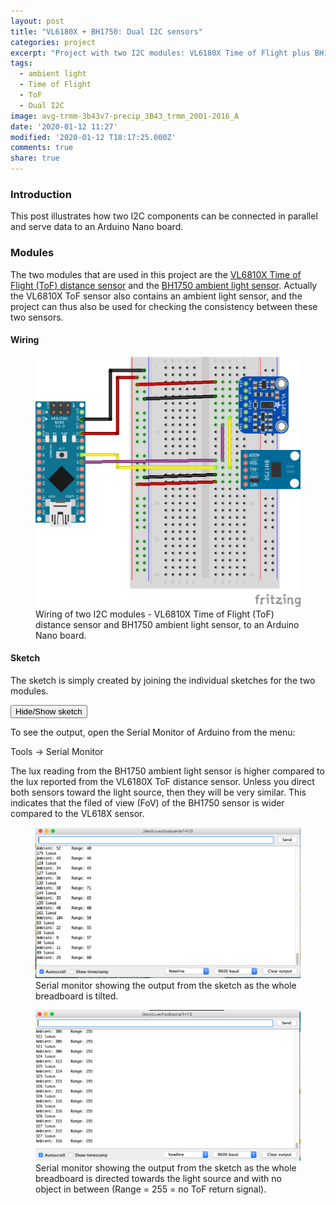 ```yaml
---
layout: post
title: "VL6180X + BH1750: Dual I2C sensors"
categories: project
excerpt: "Project with two I2C modules: VL6180X Time of Flight plus BH1750FVI ambient light sensor"
tags:
  - ambient light
  - Time of Flight
  - ToF
  - Dual I2C
image: avg-trmm-3b43v7-precip_3B43_trmm_2001-2016_A
date: '2020-01-12 11:27'
modified: '2020-01-12 T18:17:25.000Z'
comments: true
share: true
---
```

<script src="https://karttur.github.io/common/assets/js/karttur/togglediv.js"></script>

### Introduction

This post illustrates how two I2C components can be connected in parallel and serve data to an Arduino Nano board.

### Modules

The two modules that are used in this project are the [VL6810X Time of Flight (ToF) distance sensor](../../modules/module-ToF-VL6180X) and the [BH1750 ambient light sensor](../../module-ambient-light). Actually the VL6810X ToF sensor also contains an ambient light sensor, and the project can thus also be used for checking the consistency between these two sensors.

#### Wiring

<figure>
<img src="../../images/nano-vl6180+bh1750_bb.png">
<figcaption> Wiring of two I2C modules - VL6810X Time of Flight (ToF) distance sensor and BH1750 ambient light sensor, to an Arduino Nano board.</figcaption>
</figure>

#### Sketch

The sketch is simply created by joining the individual sketches for the two modules.

<button id= "toggleBH1750_01" onclick="hiddencode('BH1750_01')">Hide/Show sketch</button>

<div id="BH1750_01" style="display:none">
{% capture text-capture %}
{% raw %}

```
#include <Wire.h>
#include <VL6180X.h>
#include <math.h>

int BH1750address = 0x23; //i2c address

byte buff[2];

VL6180X sensor;

void setup()
{
  Serial.begin(9600);
  Wire.begin();

  sensor.init();
  sensor.configureDefault();

  // Reduce range max convergence time and ALS integration
  // time to 30 ms and 50 ms, respectively, to allow 10 Hz
  // operation (as suggested by Table 6 ("Interleaved mode
  // limits (10 Hz operation)") in the datasheet).
  sensor.writeReg(VL6180X::SYSRANGE__MAX_CONVERGENCE_TIME, 30);
  sensor.writeReg16Bit(VL6180X::SYSALS__INTEGRATION_PERIOD, 50);

  sensor.setTimeout(500);

   // stop continuous mode if already active
  sensor.stopContinuous();
  // in case stopContinuous() triggered a single-shot
  // measurement, wait for it to complete
  delay(300);
  // start interleaved continuous mode with period of 100 ms
  sensor.startInterleavedContinuous(100);

}

void loop()
{
    int i;
  uint16_t val=0;
  BH1750_Init(BH1750address);
  delay(200);

  if(2==BH1750_Read(BH1750address))
  {
    val=((buff[0]<<8)|buff[1])/1.2;
    Serial.print(val,DEC);
    Serial.println(" luxus");
  }

  Serial.print("Ambient: ");
  Serial.print(sensor.readAmbientContinuous());
  if (sensor.timeoutOccurred()) { Serial.print(" TIMEOUT"); }

  Serial.print("\tRange: ");
  Serial.print(sensor.readRangeContinuousMillimeters());
  if (sensor.timeoutOccurred()) { Serial.print(" TIMEOUT"); }

  Serial.println();

  delay(150);
}

int BH1750_Read(int address) //
{
  int i=0;
  Wire.beginTransmission(address);
  Wire.requestFrom(address, 2);
  while(Wire.available()) //
  {
    buff[i] = Wire.read();  // receive one byte
    i++;
  }
  Wire.endTransmission();
  return i;
}

void BH1750_Init(int address)
{
  Wire.beginTransmission(address);
  Wire.write(0x10);//1lx reolution 120ms
  Wire.endTransmission();
}

```
{% endraw %}
{% endcapture %}
{% include widgets/toggle-code.html  toggle-text=text-capture  %}
</div>

To see the output, open the Serial Monitor of <span class='app'>Arduino</span> from the menu:

<span class='menu'>Tools -> Serial Monitor</span>

The lux reading from the BH1750 ambient light sensor is higher compared to the lux reported from the VL6180X ToF distance sensor. Unless you direct both sensors toward the light source, then they will be very similar. This indicates that the filed of view (FoV) of the BH1750 sensor is wider compared to the VL618X sensor.

<figure>
<img src="../../images/nano-vl6180+bh1750_monitor.png">
<figcaption> Serial monitor showing the output from the sketch as the whole breadboard is tilted.</figcaption>
</figure>

<figure>
<img src="../../images/nano-vl6180+bh1750_monitor-focused.png">
<figcaption> Serial monitor showing the output from the sketch as the whole breadboard is directed towards the light source and with no object in between (Range = 255 = no ToF return signal).</figcaption>
</figure>

